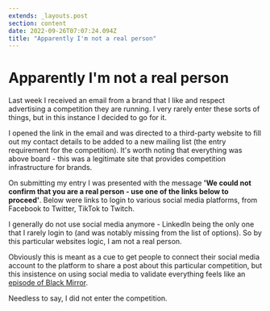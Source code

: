 ```yaml
---
extends: _layouts.post
section: content
date: 2022-09-26T07:07:24.094Z
title: "Apparently I'm not a real person"
---
```

# Apparently I'm not a real person

Last week I received an email from a brand that I like and respect advertising a competition they are running. I very rarely enter these sorts of things, but in this instance I decided to go for it.

I opened the link in the email and was directed to a third-party website to fill out my contact details to be added to a new mailing list (the entry requirement for the competition). It's worth noting that everything was above board - this was a legitimate site that provides competition infrastructure for brands.

On submitting my entry I was presented with the message **'We could not confirm that you are a real person - use one of the links below to proceed'**.  Below were links to login to various social media platforms, from Facebook to Twitter, TikTok to Twitch.

I generally do not use social media anymore - LinkedIn being the only one that I rarely login to (and was notably missing from the list of options).  So by this particular websites logic, I am not a real person.

Obviously this is meant as a cue to get people to connect their social media account to the platform to share a post about this particular competition, but this insistence on using social media to validate everything feels like an [episode of Black Mirror](https://www.imdb.com/title/tt5497778/).

Needless to say, I did not enter the competition.

